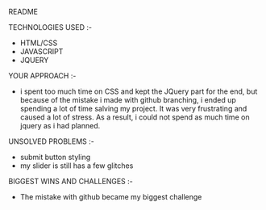 README

TECHNOLOGIES USED :-
- HTML/CSS
- JAVASCRIPT
- JQUERY

YOUR APPROACH :-
- i spent too much time on CSS and kept the JQuery part for the end, but because of the mistake i made with github branching, i ended up spending a lot of time salving my project. It was very frustrating and caused a lot of stress. As a result, i could not spend as much time on jquery as i had planned. 

UNSOLVED PROBLEMS :-
- submit button styling
- my slider is still has a few glitches

BIGGEST WINS AND CHALLENGES :-
- The mistake with github became my biggest challenge 
